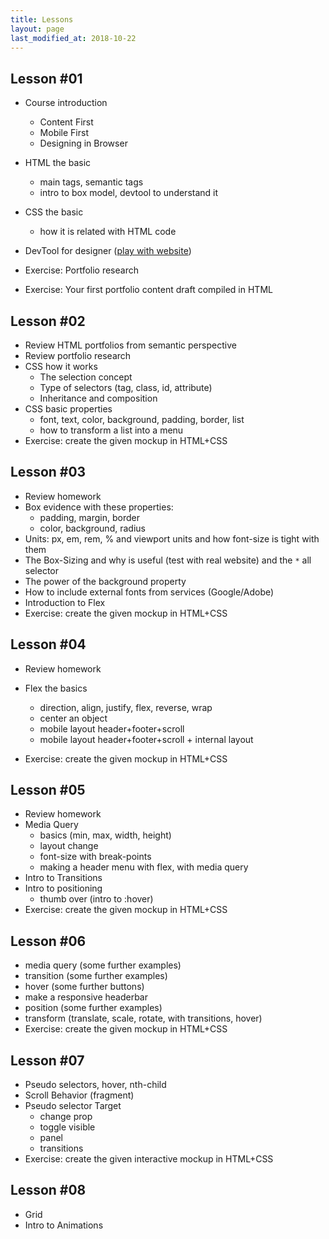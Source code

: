```yaml
---
title: Lessons
layout: page
last_modified_at: 2018-10-22
---
```


## Lesson #01

- Course introduction

  - Content First
  - Mobile First
  - Designing in Browser

- HTML the basic

  - main tags, semantic tags
  - intro to box model, devtool to understand it

- CSS the basic

  - how it is related with HTML code
- DevTool for designer ([play with website](https://css-tricks.com/using-devtools-tweak-designs-browser/))
- Exercise: Portfolio research

- Exercise: Your first portfolio content draft compiled in HTML


## Lesson #02

- Review HTML portfolios from semantic perspective
- Review portfolio research
- CSS how it works
  - The selection concept
  - Type of selectors (tag, class, id, attribute)
  - Inheritance and composition
- CSS basic properties
  - font, text, color, background, padding, border, list
  - how to transform a list into a menu
- Exercise: create the given mockup in HTML+CSS



## Lesson #03

- Review homework
- Box evidence with these properties:
  - padding, margin, border
  - color, background, radius
- Units: px, em, rem, % and viewport units and how font-size is tight with them
- The Box-Sizing and why is useful (test with real website) and the `*` all selector
- The power of the background property
- How to include external fonts from services (Google/Adobe)
- Introduction to Flex
- Exercise: create the given mockup in HTML+CSS



## Lesson #04

- Review homework
- Flex the basics
  - direction, align, justify, flex, reverse, wrap
  - center an object
  - mobile layout header+footer+scroll
  - mobile layout header+footer+scroll + internal layout

- Exercise: create the given mockup in HTML+CSS


## Lesson #05

- Review homework
- Media Query
  - basics (min, max, width, height)
  - layout change
  - font-size with break-points
  - making a header menu with flex, with media query
- Intro to Transitions
- Intro to positioning
  - thumb over (intro to :hover)
- Exercise: create the given mockup in HTML+CSS

## Lesson #06

- media query (some further examples)
- transition (some further examples)
- hover (some further buttons)
- make a responsive headerbar
- position (some further examples)
- transform (translate, scale, rotate, with transitions, hover)
- Exercise: create the given mockup in HTML+CSS

## Lesson #07

- Pseudo selectors, hover, nth-child
- Scroll Behavior (fragment)
- Pseudo selector Target
  - change prop
  - toggle visible
  - panel
  - transitions
- Exercise: create the given interactive mockup in HTML+CSS

## Lesson #08

- Grid
- Intro to Animations
